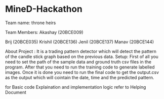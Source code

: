 # MineD-Hackathon
Team name: throne heirs

Team Members: 
  Akashay (20BCE009)
  
  Brij (20BCE035)
  Krishil (20BCE136)
  Jenil (20BCE137)
  Manav (20BCE144)
  
About Project :
It is a trading pattern detector which will detect the pattern of the candle stick graph based on the previous data.
Setup:
First of all you need to set the path of the sample data and ground truth csv files in the program. 
After that you need to run the training code to generate labelled images.
Once it is done you need to run the final code to get the output.csv as the output which will cointain the date, time and the predicted pattern.

for Basic code Explaination and implementation logic refer to Helping Document
